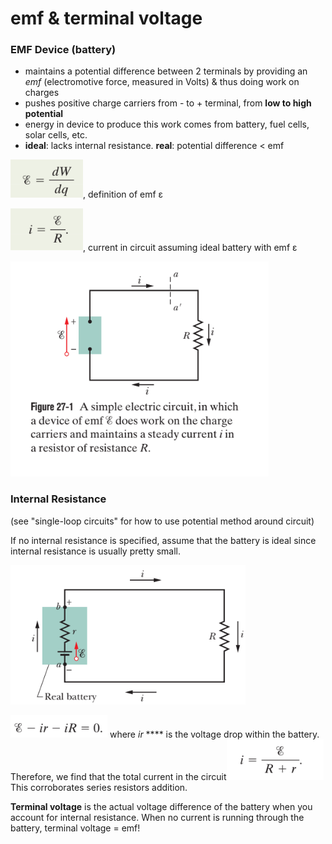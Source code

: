 # emf & terminal voltage

### EMF Device (battery)

* maintains a potential difference between 2 terminals by providing an _emf_ (electromotive force, measured in Volts) & thus doing work on charges
* pushes positive charge carriers from - to + terminal, from **low to high potential**
* energy in device to produce this work comes from battery, fuel cells, solar cells, etc.
* **ideal**: lacks internal resistance. **real**: potential difference < emf

![](<../../.gitbook/assets/image (11) (1) (1) (1).png>), definition of emf ε

![](<../../.gitbook/assets/image (7) (1) (1) (1).png>), current in circuit assuming ideal battery with emf ε

![stealing from textbook...again.](<../../.gitbook/assets/image (16) (1) (1).png>)

### Internal Resistance

(see "single-loop circuits" for how to use potential method around circuit)

If no internal resistance is specified, assume that the battery is ideal since internal resistance is usually pretty small.

![a real battery w/ internal resistance](<../../.gitbook/assets/image (12) (1) (1) (1).png>)

![](<../../.gitbook/assets/image (6) (1).png>) where _ir_ **** is the voltage drop within the battery. Therefore, we find that the total current in the circuit![](<../../.gitbook/assets/image (8) (1) (1) (1) (1) (1).png>)This corroborates series resistors addition.&#x20;

**Terminal voltage** is the actual voltage difference of the battery when you account for internal resistance. When no current is running through the battery, terminal voltage = emf!
